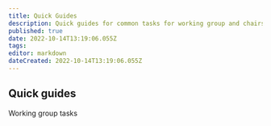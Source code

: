 ```yaml
---
title: Quick Guides
description: Quick guides for common tasks for working group and chairs.
published: true
date: 2022-10-14T13:19:06.055Z
tags: 
editor: markdown
dateCreated: 2022-10-14T13:19:06.055Z
---
```


## Quick guides
Working group tasks